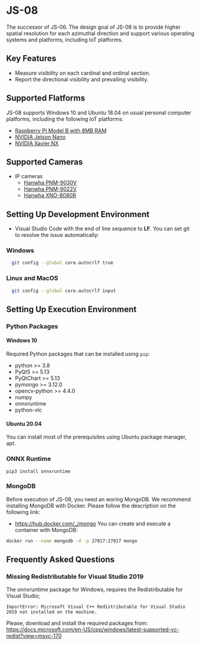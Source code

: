 # JS-08
The successor of JS-06. The design goal of JS-08 is to provide higher spatial resolution for each azimuthal direction and support various operating systems and platforms, including IoT platforms.

## Key Features
- Measure visibility on each cardinal and ordinal section.
- Report the directional visibility and prevailing visibility.

## Supported Flatforms
JS-08 supports Windows 10 and Ubuntu 18.04 on usual personal computer platforms, including the following IoT platforms:
- [Raspberry PI Model B with 8MB RAM](https://www.raspberrypi.org/products/raspberry-pi-4-model-b/)
- [NVIDIA Jetson Nano](https://developer.nvidia.com/embedded/jetson-nano-developer-kit)
- [NVIDIA Xavier NX](https://developer.nvidia.com/embedded/jetson-xavier-nx-devkit)

## Supported Cameras
- IP cameras
  - [Hanwha PNM-9030V](https://www.hanwha-security.com/en/products/camera/network/multi-sensor/PNM-9030V/overview/)
  - [Hanwha PNM-9022V](https://www.hanwha-security.com/en/products/camera/network/multi-sensor/PNM-9022V/overview/)
  - [Hanwha XNO-8080R](https://www.hanwha-security.com/en/products/camera/network/bullet/XNO-8080R/overview/)

## Setting Up Development Environment
- Visual Studio Code with the end of line sequence to **LF**. You can set git to resolve the issue automatically:
### Windows
```bash
  git config --global core.autocrlf true
```
### Linux and MacOS
```bash
  git config --global core.autocrlf input
```

## Setting Up Execution Environment
### Python Packages
#### Windows 10
Required Python packages that can be installed using `pip`:
  - python >= 3.8
  - PyQt5 >= 5.13
  - PyQtChart >= 5.13
  - pymongo >= 3.12.0
  - opencv-python >= 4.4.0
  - numpy
  - onnxruntime
  - python-vlc

#### Ubuntu 20.04
You can install most of the prerequisites using Ubuntu package manager, apt.

### ONNX Runtime
```shell
pip3 install onnxruntime
```

### MongoDB
Before execution of JS-08, you need an woring MongoDB. We recommend installing 
MongoDB with Docker. Please follow the description on the following link:
- https://hub.docker.com/_/mongo
You can create and execute a container with MongoDB:
```bash
docker run --name mongodb -d -p 27017:27017 mongo
```

## Frequently Asked Questions
### Missing Redistributable for Visual Studio 2019
The onnxruntime package for Windows, requires the Redistributable for Visual Studio;
```
ImportError: Microsoft Visual C++ Redistributable for Visual Studio 2019 not installed on the machine.
```
Please, download and install the required packages from:
https://docs.microsoft.com/en-US/cpp/windows/latest-supported-vc-redist?view=msvc-170
